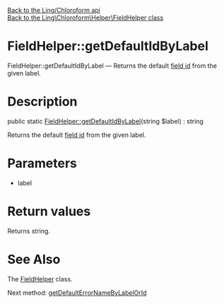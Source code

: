 [Back to the Ling/Chloroform api](https://github.com/lingtalfi/Chloroform/blob/master/doc/api/Ling/Chloroform.md)<br>
[Back to the Ling\Chloroform\Helper\FieldHelper class](https://github.com/lingtalfi/Chloroform/blob/master/doc/api/Ling/Chloroform/Helper/FieldHelper.md)


FieldHelper::getDefaultIdByLabel
================



FieldHelper::getDefaultIdByLabel — Returns the default [field id](https://github.com/lingtalfi/Chloroform/blob/master/doc/pages/chloroform-discussion.md#the-field-id) from the given label.




Description
================


public static [FieldHelper::getDefaultIdByLabel](https://github.com/lingtalfi/Chloroform/blob/master/doc/api/Ling/Chloroform/Helper/FieldHelper/getDefaultIdByLabel.md)(string $label) : string




Returns the default [field id](https://github.com/lingtalfi/Chloroform/blob/master/doc/pages/chloroform-discussion.md#the-field-id) from the given label.




Parameters
================


- label

    


Return values
================

Returns string.








See Also
================

The [FieldHelper](https://github.com/lingtalfi/Chloroform/blob/master/doc/api/Ling/Chloroform/Helper/FieldHelper.md) class.

Next method: [getDefaultErrorNameByLabelOrId](https://github.com/lingtalfi/Chloroform/blob/master/doc/api/Ling/Chloroform/Helper/FieldHelper/getDefaultErrorNameByLabelOrId.md)<br>

